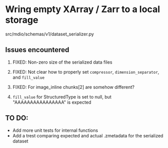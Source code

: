 # Wring empty XArray / Zarr to a local storage

src/mdio/schemas/v1/dataset_serializer.py

## Issues encountered

1. FIXED: Non-zero size of the serialized data files
2. FIXED: Not clear how to properly set `compressor`, `dimension_separator`, and `fill_value`
3. FIXED: For image_inline chunks[2] are somehow different?

4. `fill_value` for StructuredType is set to null, but "AAAAAAAAAAAAAAAA" is expected

## TO DO:
* Add more unit tests for internal functions
* Add a trest comparing expected and actual .zmetadata for the serialized dataset 
